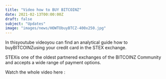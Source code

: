```yaml
---
title: "Video how to BUY BITCOINZ"
date: 2021-02-13T00:00:00Z
draft: false
subject: "Updates"
image: "images/news/HOWTObuyBTCZ-400x250.jpg"
---
```


In thisyoutube videoyou can find an analytical guide how to buyBITCOINZusing your credit card in the STEX exchange.

STEXis one of the oldest partnered exchanges of the BITCOINZ Community and accepts a wide range of payment options.

Watch the whole video here :

